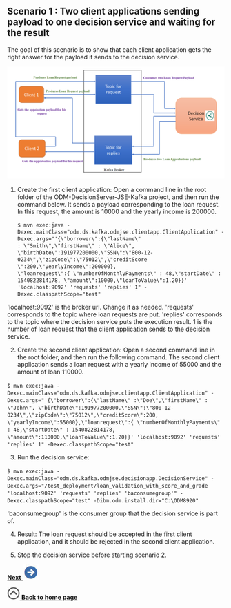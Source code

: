 ## Scenario 1 : Two client applications sending payload to one decision service and waiting for the result
The goal of this scenario is to show that each client application gets the right answer for the payload it sends to the decision service.

![use case 1](../../docs/images/usecase1.png)
 

1. Create the first client application: Open a command line in the root folder of the ODM-DecisionServer-JSE-Kafka project, and then run the command below. It sends a payload corresponding to the loan request. In this request, the amount is 10000 and 
the yearly income is 200000. 

    ```
   $ mvn exec:java -Dexec.mainClass="odm.ds.kafka.odmjse.clientapp.ClientApplication" -Dexec.args="'{\"borrower\":{\"lastName\"    
   : \"Smith\",\"firstName\" : \"Alice\", \"birthDate\":191977200000,\"SSN\":\"800-12-0234\",\"zipCode\":\"75012\",\"creditScore  
   \":200,\"yearlyIncome\":200000},
   \"loanrequest\":{ \"numberOfMonthlyPayments\" : 48,\"startDate\" : 1540822814178, \"amount\":10000,\"loanToValue\":1.20}}'   
   'localhost:9092' 'requests' 'replies' 1" -Dexec.classpathScope="test"
   
    ```

'localhost:9092' is the broker url. Change it as needed.
'requests' corresponds to the topic where loan requests are put.
'replies' corresponds to the topic where the decision service puts the execution result.
1 is the number of loan request that the client application sends to the decision service.

 2. Create the second client application: Open a second command line in the root folder, and then run the following command. The second client application sends a loan request with a yearly income of 55000 and the amount of loan 110000.
 
 `
$ mvn exec:java -Dexec.mainClass="odm.ds.kafka.odmjse.clientapp.ClientApplication" -Dexec.args="'{\"borrower\":{\"lastName\" :\"Doe\",\"firstName\" : \"John\", \"birthDate\":191977200000,\"SSN\":\"800-12-0234\",\"zipCode\":\"75012\",\"creditScore\":200,
 \"yearlyIncome\":55000},\"loanrequest\":{ \"numberOfMonthlyPayments\" : 48,\"startDate\" : 1540822814178, \"amount\":110000,\"loanToValue\":1.20}}' 'localhost:9092' 'requests' 'replies' 1" -Dexec.classpathScope="test"
  `
  
 3. Run the decision service:
 
`$ mvn exec:java -Dexec.mainClass="odm.ds.kafka.odmjse.decisionapp.DecisionService" -Dexec.args="/test_deployment/loan_validation_with_score_and_grade 'localhost:9092' 'requests' 'replies' 'baconsumegroup'" -Dexec.classpathScope="test" -Dibm.odm.install.dir="C:\ODM8920" `
 
 'baconsumegroup' is the consumer group that the decision service is part of.

 
4. Result: 
The loan request should be accepted in the first client application, and it should be rejected in the second client application.

5. Stop the decision service before starting scenario 2.

[**Next** ![""](../../docs/images/next.jpg)](../../docs/chapters/subscenario2.md)

[![""](../../docs/images/home.jpg) **Back to home page**](../../Readme.md)
